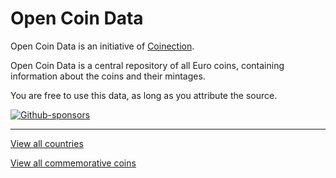 # Open Coin Data

Open Coin Data is an initiative of [Coinection](https://coinection.eu).

Open Coin Data is a central repository of all Euro coins, containing information about the coins and their mintages.

You are free to use this data, as long as you attribute the source. 

[![Github-sponsors](https://img.shields.io/badge/sponsor-30363D?style=for-the-badge&logo=GitHub-Sponsors&logoColor=#EA4AAA)](https://github.com/sponsors/coinection)

-----

[View all countries](./Countries/index.md)

[View all commemorative coins](./Commemoratives/index.md)
